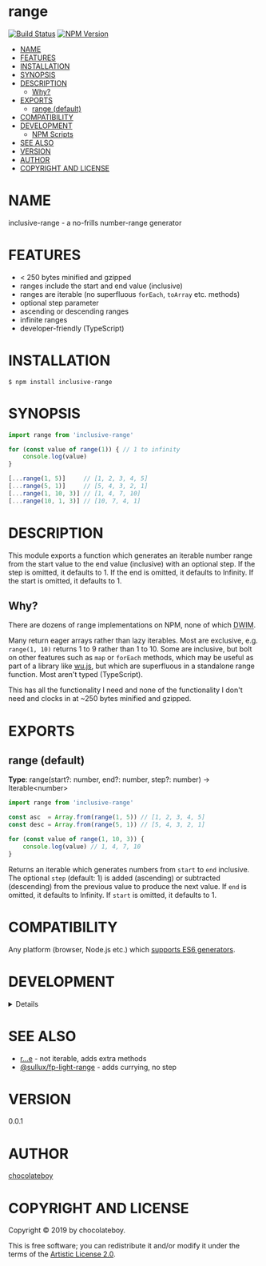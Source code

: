 # range

[![Build Status](https://secure.travis-ci.org/chocolateboy/range.svg)](http://travis-ci.org/chocolateboy/range)
[![NPM Version](https://img.shields.io/npm/v/inclusive-range.svg)](https://www.npmjs.org/package/inclusive-range)

<!-- toc -->

- [NAME](#name)
- [FEATURES](#features)
- [INSTALLATION](#installation)
- [SYNOPSIS](#synopsis)
- [DESCRIPTION](#description)
  - [Why?](#why)
- [EXPORTS](#exports)
  - [range (default)](#range-default)
- [COMPATIBILITY](#compatibility)
- [DEVELOPMENT](#development)
  - [NPM Scripts](#npm-scripts)
- [SEE ALSO](#see-also)
- [VERSION](#version)
- [AUTHOR](#author)
- [COPYRIGHT AND LICENSE](#copyright-and-license)

<!-- tocstop -->

# NAME

inclusive-range - a no-frills number-range generator

# FEATURES

- &lt; 250 bytes minified and gzipped
- ranges include the start and end value (inclusive)
- ranges are iterable (no superfluous `forEach`, `toArray` etc. methods)
- optional step parameter
- ascending or descending ranges
- infinite ranges
- developer-friendly (TypeScript)

# INSTALLATION

    $ npm install inclusive-range

# SYNOPSIS

```javascript
import range from 'inclusive-range'

for (const value of range(1)) { // 1 to infinity
    console.log(value)
}

[...range(1, 5)]     // [1, 2, 3, 4, 5]
[...range(5, 1)]     // [5, 4, 3, 2, 1]
[...range(1, 10, 3)] // [1, 4, 7, 10]
[...range(10, 1, 3)] // [10, 7, 4, 1]
```

# DESCRIPTION

This module exports a function which generates an iterable number range from
the start value to the end value (inclusive) with an optional step. If the step
is omitted, it defaults to 1. If the end is omitted, it defaults to Infinity.
If the start is omitted, it defaults to 1.

## Why?

There are dozens of range implementations on NPM, none of which
<abbr title="Do What I Mean">DWIM</abbr>.

Many return eager arrays rather than lazy iterables. Most are exclusive, e.g.
`range(1, 10)` returns 1 to 9 rather than 1 to 10. Some are inclusive, but bolt
on other features such as `map` or `forEach` methods, which may be useful as
part of a library like [wu.js](https://github.com/fitzgen/wu.js/), but which
are superfluous in a standalone range function. Most aren't typed (TypeScript).

This has all the functionality I need and none of the functionality I don't
need and clocks in at ~250 bytes minified and gzipped.

# EXPORTS

## range (default)

**Type**: range(start?: number, end?: number, step?: number) → Iterable&lt;number&gt;

```javascript
import range from 'inclusive-range'

const asc  = Array.from(range(1, 5)) // [1, 2, 3, 4, 5]
const desc = Array.from(range(5, 1)) // [5, 4, 3, 2, 1]

for (const value of range(1, 10, 3)) {
    console.log(value) // 1, 4, 7, 10
}
```

Returns an iterable which generates numbers from `start` to `end` inclusive.
The optional `step` (default: 1) is added (ascending) or subtracted
(descending) from the previous value to produce the next value. If `end` is
omitted, it defaults to Infinity. If `start` is omitted, it defaults to 1.

# COMPATIBILITY

Any platform (browser, Node.js etc.) which [supports ES6 generators](https://caniuse.com/#search=es6-generators).

# DEVELOPMENT

<details>

## NPM Scripts

The following NPM scripts are available:

- build - compile the library and save it to the target directory
- clean - remove the target directory and its contents
- rebuild - remove the target directory and regenerate the build
- test - typecheck the codebase, compile the library, and run the test suite

</details>

# SEE ALSO

- [r...e](https://www.npmjs.com/package/r...e) - not iterable, adds extra methods
- [@sullux/fp-light-range](https://www.npmjs.com/package/@sullux/fp-light-range) - adds currying, no step

# VERSION

0.0.1

# AUTHOR

[chocolateboy](mailto:chocolate@cpan.org)

# COPYRIGHT AND LICENSE

Copyright © 2019 by chocolateboy.

This is free software; you can redistribute it and/or modify it under the
terms of the [Artistic License 2.0](http://www.opensource.org/licenses/artistic-license-2.0.php).

